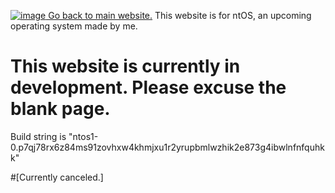 [![image](https://user-images.githubusercontent.com/66440439/113935151-517ba380-97ee-11eb-8255-0c1513f47c75.png) Go back to main website.](https://nt-corp.github.io)
This website is for ntOS, an upcoming operating system made by me.
# This website is currently in development. Please excuse the blank page.
Build string is "ntos1-0.p7qj78rx6z84ms91zovhxw4khmjxu1r2yrupbmlwzhik2e873g4ibwlnfnfquhkk"





#\[Currently canceled.]
